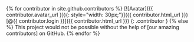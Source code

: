 <div class="contributors">
{% for contributor in site.github.contributors %}
[![Avatar]({{ contributor.avatar_url }}){: style="width: 30px;"}]({{ contributor.html_url }}) [@{{ contributor.login }}]({{ contributor.html_url }})
{: .contributor }
{% else %}
This project would not be possible without the help of [our amazing contributors] on GitHub.
{% endfor %}
</div>
